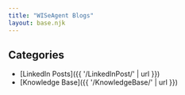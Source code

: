 ```yaml
---
title: "WISeAgent Blogs"
layout: base.njk
---
```

## Categories
- [LinkedIn Posts]({{ '/LinkedInPost/' | url }})
- [Knowledge Base]({{ '/KnowledgeBase/' | url }})